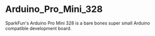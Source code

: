 Arduino_Pro_Mini_328
====================

SparkFun's Arduino Pro Mini 328 is a bare bones super small Arduino compatible development board.

